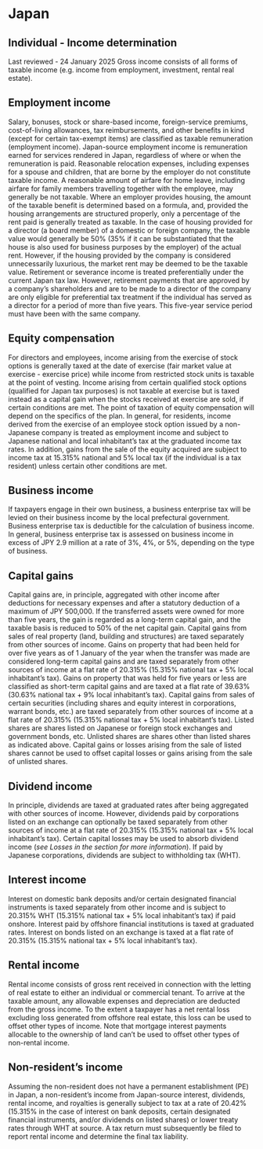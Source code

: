 # Japan
## Individual - Income determination
Last reviewed - 24 January 2025
Gross income consists of all forms of taxable income (e.g. income from employment, investment, rental real estate).
## Employment income
Salary, bonuses, stock or share-based income, foreign-service premiums, cost-of-living allowances, tax reimbursements, and other benefits in kind (except for certain tax-exempt items) are classified as taxable remuneration (employment income). Japan-source employment income is remuneration earned for services rendered in Japan, regardless of where or when the remuneration is paid.
Reasonable relocation expenses, including expenses for a spouse and children, that are borne by the employer do not constitute taxable income. A reasonable amount of airfare for home leave, including airfare for family members travelling together with the employee, may generally be not taxable.
Where an employer provides housing, the amount of the taxable benefit is determined based on a formula, and, provided the housing arrangements are structured properly, only a percentage of the rent paid is generally treated as taxable.
In the case of housing provided for a director (a board member) of a domestic or foreign company, the taxable value would generally be 50% (35% if it can be substantiated that the house is also used for business purposes by the employer) of the actual rent. However, if the housing provided by the company is considered unnecessarily luxurious, the market rent may be deemed to be the taxable value.
Retirement or severance income is treated preferentially under the current Japan tax law. However, retirement payments that are approved by a company’s shareholders and are to be made to a director of the company are only eligible for preferential tax treatment if the individual has served as a director for a period of more than five years. This five-year service period must have been with the same company.
## Equity compensation
For directors and employees, income arising from the exercise of stock options is generally taxed at the date of exercise (fair market value at exercise - exercise price) while income from restricted stock units is taxable at the point of vesting. Income arising from certain qualified stock options (qualified for Japan tax purposes) is not taxable at exercise but is taxed instead as a capital gain when the stocks received at exercise are sold, if certain conditions are met. The point of taxation of equity compensation will depend on the specifics of the plan.
In general, for residents, income derived from the exercise of an employee stock option issued by a non-Japanese company is treated as employment income and subject to Japanese national and local inhabitant’s tax at the graduated income tax rates. In addition, gains from the sale of the equity acquired are subject to income tax at 15.315% national and 5% local tax (if the individual is a tax resident) unless certain other conditions are met.
## Business income
If taxpayers engage in their own business, a business enterprise tax will be levied on their business income by the local prefectural government. Business enterprise tax is deductible for the calculation of business income. In general, business enterprise tax is assessed on business income in excess of JPY 2.9 million at a rate of 3%, 4%, or 5%, depending on the type of business.
## Capital gains
Capital gains are, in principle, aggregated with other income after deductions for necessary expenses and after a statutory deduction of a maximum of JPY 500,000.
If the transferred assets were owned for more than five years, the gain is regarded as a long-term capital gain, and the taxable basis is reduced to 50% of the net capital gain.
Capital gains from sales of real property (land, building and structures) are taxed separately from other sources of income. Gains on property that had been held for over five years as of 1 January of the year when the transfer was made are considered long-term capital gains and are taxed separately from other sources of income at a flat rate of 20.315% (15.315% national tax + 5% local inhabitant’s tax). Gains on property that was held for five years or less are classified as short-term capital gains and are taxed at a flat rate of 39.63% (30.63% national tax + 9% local inhabitant’s tax).
Capital gains from sales of certain securities (including shares and equity interest in corporations, warrant bonds, etc.) are taxed separately from other sources of income at a flat rate of 20.315% (15.315% national tax + 5% local inhabitant’s tax).
Listed shares are shares listed on Japanese or foreign stock exchanges and government bonds, etc. Unlisted shares are shares other than listed shares as indicated above.
Capital gains or losses arising from the sale of listed shares cannot be used to offset capital losses or gains arising from the sale of unlisted shares.
## Dividend income
In principle, dividends are taxed at graduated rates after being aggregated with other sources of income. However, dividends paid by corporations listed on an exchange can optionally be taxed separately from other sources of income at a flat rate of 20.315% (15.315% national tax + 5% local inhabitant’s tax). Certain capital losses may be used to absorb dividend income (_see Losses in the section for more information_). If paid by Japanese corporations, dividends are subject to withholding tax (WHT).
## Interest income
Interest on domestic bank deposits and/or certain designated financial instruments is taxed separately from other income and is subject to 20.315% WHT (15.315% national tax + 5% local inhabitant’s tax) if paid onshore. Interest paid by offshore financial institutions is taxed at graduated rates. Interest on bonds listed on an exchange is taxed at a flat rate of 20.315% (15.315% national tax + 5% local inhabitant’s tax).
## Rental income
Rental income consists of gross rent received in connection with the letting of real estate to either an individual or commercial tenant. To arrive at the taxable amount, any allowable expenses and depreciation are deducted from the gross income. To the extent a taxpayer has a net rental loss excluding loss generated from offshore real estate, this loss can be used to offset other types of income. Note that mortgage interest payments allocable to the ownership of land can’t be used to offset other types of non-rental income.
## Non-resident’s income
Assuming the non-resident does not have a permanent establishment (PE) in Japan, a non-resident’s income from Japan-source interest, dividends, rental income, and royalties is generally subject to tax at a rate of 20.42% (15.315% in the case of interest on bank deposits, certain designated financial instruments, and/or dividends on listed shares) or lower treaty rates through WHT at source. A tax return must subsequently be filed to report rental income and determine the final tax liability.
